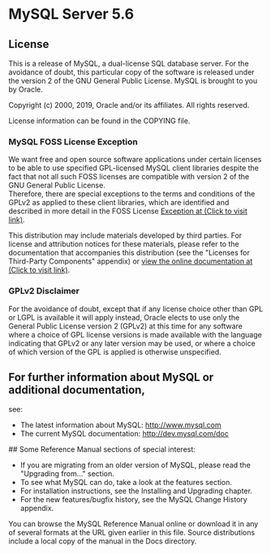 # MySQL Server 5.6

## License
This is a release of MySQL, a dual-license SQL database server.
For the avoidance of doubt, this particular copy of the software is released under the version 2 of the GNU General Public License. 
MySQL is brought to you by Oracle.

Copyright (c) 2000, 2019, Oracle and/or its affiliates. 
All rights reserved.

License information can be found in the COPYING file.

### MySQL FOSS License Exception
We want free and open source software applications under certain licenses to be able to use specified GPL-licensed MySQL client libraries despite the fact that not all such FOSS licenses are compatible with version 2 of the GNU General Public License.  
Therefore, there are special exceptions to the terms and conditions of the GPLv2 as applied to these client libraries, which are identified and described in more detail in the FOSS License [Exception at (Click to visit link)](http://www.mysql.com/about/legal/licensing/foss-exception.html).

This distribution may include materials developed by third parties.
For license and attribution notices for these materials, please refer to the documentation that accompanies this distribution (see the "Licenses for Third-Party Components" appendix) or [view the online documentation at (Click to visit link)](http://dev.mysql.com/doc/).

### GPLv2 Disclaimer
For the avoidance of doubt, except that if any license choice other than GPL or LGPL is available it will apply instead, Oracle elects to use only the General Public License version 2 (GPLv2) at this time for any software where a choice of GPL license versions is made available with the language indicating that GPLv2 or any later version may be used, or where a choice of which version of the GPL is applied is otherwise unspecified.

## For further information about MySQL or additional documentation, 
see:
* The latest information about MySQL: http://www.mysql.com
* The current MySQL documentation: http://dev.mysql.com/doc

## Some Reference Manual sections of special interest:
* If you are migrating from an older version of MySQL, please 
  read the "Upgrading from..." section.
* To see what MySQL can do, take a look at the features section.
* For installation instructions, see the Installing and Upgrading
  chapter.
* For the new features/bugfix history, see the MySQL Change History 
  appendix.

You can browse the MySQL Reference Manual online or download it in any of several formats at the URL given earlier in this file.
Source distributions include a local copy of the manual in the Docs directory.
